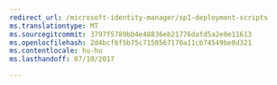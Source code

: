 ```yaml
---
redirect_url: /microsoft-identity-manager/sp1-deployment-scripts
ms.translationtype: MT
ms.sourcegitcommit: 3797f5789bb4e48836eb21776dafd5a2e0e11613
ms.openlocfilehash: 2d4bcf6f5b75c7150567170a11cb74549be8d321
ms.contentlocale: hu-hu
ms.lasthandoff: 07/10/2017

---
```


